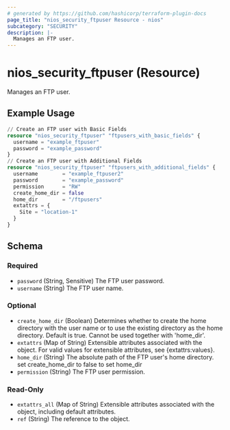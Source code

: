 ```yaml
---
# generated by https://github.com/hashicorp/terraform-plugin-docs
page_title: "nios_security_ftpuser Resource - nios"
subcategory: "SECURITY"
description: |-
  Manages an FTP user.
---
```


# nios_security_ftpuser (Resource)

Manages an FTP user.

## Example Usage

```terraform
// Create an FTP user with Basic Fields
resource "nios_security_ftpuser" "ftpusers_with_basic_fields" {
  username = "example_ftpuser"
  password = "example_password"
}
// Create an FTP user with Additional Fields
resource "nios_security_ftpuser" "ftpusers_with_additional_fields" {
  username        = "example_ftpuser2"
  password        = "example_password"
  permission      = "RW"
  create_home_dir = false
  home_dir        = "/ftpusers"
  extattrs = {
    Site = "location-1"
  }
}
```

<!-- schema generated by tfplugindocs -->
## Schema

### Required

- `password` (String, Sensitive) The FTP user password.
- `username` (String) The FTP user name.

### Optional

- `create_home_dir` (Boolean) Determines whether to create the home directory with the user name or to use the existing directory as the home directory. Default is true. Cannot be used together with 'home_dir'.
- `extattrs` (Map of String) Extensible attributes associated with the object. For valid values for extensible attributes, see {extattrs:values}.
- `home_dir` (String) The absolute path of the FTP user's home directory. set create_home_dir to false to set home_dir
- `permission` (String) The FTP user permission.

### Read-Only

- `extattrs_all` (Map of String) Extensible attributes associated with the object, including default attributes.
- `ref` (String) The reference to the object.
